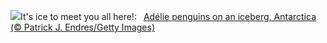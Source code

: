 ![](https://www.bing.com/th?id=OHR.PenguinDirections_EN-US5469437415_UHD.jpg&w=1000)It's ice to meet you all here!:&nbsp;&ensp;[Adélie penguins on an iceberg, Antarctica (© Patrick J. Endres/Getty Images)](https://www.bing.com/th?id=OHR.PenguinDirections_EN-US5469437415_UHD.jpg)
<br><br/>
